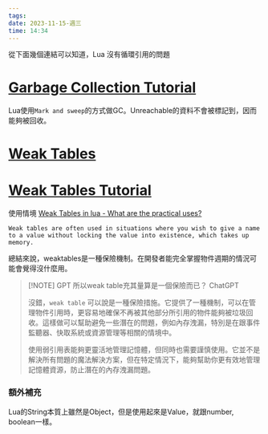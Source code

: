 ```yaml
---
tags: 
date: 2023-11-15-週三
time: 14:34
---
```

從下面幾個連結可以知道，Lua 沒有循環引用的問題
# [Garbage Collection Tutorial](http://lua-users.org/wiki/GarbageCollectionTutorial)
Lua使用`Mark and sweep`的方式做GC。Unreachable的資料不會被標記到，因而能夠被回收。
# [Weak Tables](https://www.lua.org/pil/17.html)
# [Weak Tables Tutorial](http://lua-users.org/wiki/WeakTablesTutorial)


使用情境
[Weak Tables in lua - What are the practical uses?](https://stackoverflow.com/questions/10885741/weak-tables-in-lua-what-are-the-practical-uses)
```
Weak tables are often used in situations where you wish to give a name to a value without locking the value into existence, which takes up memory.
```

總結來說，weaktables是一種保險機制。在開發者能完全掌握物件週期的情況可能會覺得沒什麼用。

> [!NOTE] GPT
> 所以weak table充其量算是一個保險而已？
> ChatGPT
> 
> 沒錯，`weak table` 可以說是一種保險措施。它提供了一種機制，可以在管理物件引用時，更容易地確保不再被其他部分所引用的物件能夠被垃圾回收。這樣做可以幫助避免一些潛在的問題，例如內存洩漏，特別是在跟事件監聽器、快取系統或資源管理等相關的情境中。
> 
> 使用弱引用表能夠更靈活地管理記憶體，但同時也需要謹慎使用。它並不是解決所有問題的魔法解決方案，但在特定情況下，能夠幫助你更有效地管理記憶體資源，防止潛在的內存洩漏問題。
> 


### 額外補充
Lua的String本質上雖然是Object，但是使用起來是Value，就跟number, boolean一樣。
